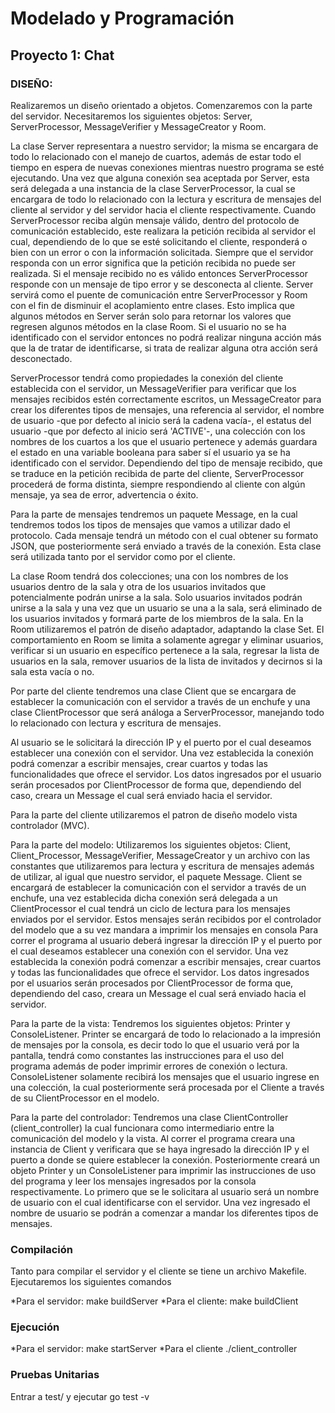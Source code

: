 Modelado y Programación
=======================

Proyecto 1: Chat
-----------------


### DISEÑO:

Realizaremos un diseño orientado a objetos.
Comenzaremos con la parte del servidor. Necesitaremos los siguientes objetos: Server, ServerProcessor, MessageVerifier y MessageCreator y Room.

La clase Server representara a nuestro servidor; la misma se encargara de todo lo relacionado con el manejo de cuartos, además de estar todo el tiempo en espera de nuevas conexiones mientras nuestro programa se esté ejecutando. Una vez que alguna conexión sea aceptada por Server, esta será delegada a una instancia de la clase ServerProcessor, la cual se encargara de todo lo relacionado con la lectura y escritura de mensajes del cliente al servidor y del servidor hacia el cliente respectivamente. Cuando ServerProcessor reciba algún mensaje válido, dentro del protocolo de comunicación establecido, este realizara la petición recibida al servidor el cual, dependiendo de lo que se esté solicitando el cliente, responderá o bien con un error o con la información solicitada. Siempre que el servidor responda con un error significa que la petición recibida no puede ser realizada. Si el mensaje recibido no es válido entonces ServerProcessor responde con un mensaje de tipo error y se desconecta al cliente. Server servirá como el puente de comunicación entre ServerProcessor y Room con el fin de disminuir el acoplamiento entre clases. Esto implica que algunos métodos en Server serán solo para retornar los valores que regresen algunos métodos en la clase Room. Si el usuario no se ha identificado con el servidor entonces no podrá realizar ninguna acción más que la de tratar de identificarse, si trata de realizar alguna otra acción será desconectado.

ServerProcessor tendrá como propiedades la conexión del cliente establecida con el servidor, un MessageVerifier para verificar que los mensajes recibidos estén correctamente escritos, un MessageCreator para crear los diferentes tipos de mensajes, una referencia al servidor, el nombre de usuario -que por defecto al inicio será la cadena vacía-, el estatus del usuario -que por defecto al inicio será 'ACTIVE'-, una colección con los nombres de los cuartos a los que el usuario pertenece y además guardara el estado en una variable booleana para saber sí el usuario ya se ha identificado con el servidor. Dependiendo del tipo de mensaje recibido, que se traduce en la petición recibida de parte del cliente, ServerProcessor procederá de forma distinta, siempre respondiendo al cliente con algún mensaje, ya sea de error, advertencia o éxito.

Para la parte de mensajes tendremos un paquete Message, en la cual tendremos todos los tipos de mensajes que vamos a utilizar dado el protocolo. Cada mensaje tendrá un método con el cual obtener su formato JSON, que posteriormente será enviado a través de la conexión. Esta clase será utilizada tanto por el servidor como por el cliente.

La clase Room tendrá dos colecciones; una con los nombres de los usuarios dentro de la sala y otra de los usuarios invitados que potencialmente podrán unirse a la sala. Solo usuarios invitados podrán unirse a la sala y una vez que un usuario se una a la sala, será eliminado de los usuarios invitados y formará parte de los miembros de la sala. En la Room utilizaremos el patrón de diseño adaptador, adaptando la clase Set.
El comportamiento en Room se limita a solamente agregar y eliminar usuarios, verificar si un usuario en específico pertenece a la sala, regresar la lista de usuarios en la sala, remover usuarios de la lista de invitados y decirnos si la sala esta vacía o no.

Por parte del cliente tendremos una clase Client que se encargara de establecer la comunicación con el servidor a través de un enchufe y una clase ClientProcessor que será análoga a ServerProcessor, manejando todo lo relacionado con lectura y escritura de mensajes.

Al usuario se le solicitará la dirección IP y el puerto por el cual deseamos establecer una conexión con el servidor. Una vez establecida la conexión podrá comenzar a escribir mensajes, crear cuartos y todas las funcionalidades que ofrece el servidor. Los datos ingresados por el usuario serán procesados por ClientProcessor de forma que, dependiendo del caso, creara un Message el cual será enviado hacia el servidor.

Para la parte del cliente utilizaremos el patron de diseño modelo vista controlador (MVC).

Para la parte del modelo: Utilizaremos los siguientes objetos: Client, Client_Processor, MessageVerifier, MessageCreator y un archivo con las constantes que utilizaremos para lectura y escritura de mensajes además de utilizar, al igual que nuestro servidor, el paquete Message. Client se encargará de establecer la comunicación con el servidor a través de un enchufe, una vez establecida dicha conexión será delegada a un ClientProcessor el cual tendrá un ciclo de lectura para los mensajes enviados por el servidor. Estos mensajes serán recibidos por el controlador del modelo que a su vez mandara a imprimir los mensajes en consola
Para correr el programa al usuario deberá ingresar la dirección IP y el puerto por el cual deseamos establecer una conexión con el servidor. Una vez establecida la conexión podrá comenzar a escribir mensajes, crear cuartos y todas las funcionalidades que ofrece el servidor. Los datos ingresados por el usuarios serán procesados por ClientProcessor de forma que, dependiendo del caso, creara un Message el cual será enviado hacia el servidor.

Para la parte de la vista: Tendremos los siguientes objetos: Printer y ConsoleListener. Printer se encargará de todo lo relacionado a la impresión de mensajes por la consola, es decir todo lo que el usuario verá por la pantalla, tendrá como constantes las instrucciones para el uso del programa además de poder imprimir  errores de conexión o lectura. ConsoleListener solamente recibirá los mensajes que el usuario ingrese en una colección, la cual posteriormente será procesada por el Cliente a través de su ClientProcessor en el modelo.

Para la parte del controlador: Tendremos una clase ClientController (client_controller) la cual funcionara como intermediario entre la comunicación del modelo y la vista. Al correr el programa creara una instancia de Client y verificara que se haya ingresado la dirección IP y el puerto a donde se quiere establecer la conexión. Posteriormente creará un objeto Printer y un ConsoleListener para imprimir las instrucciones de uso del programa y leer los mensajes ingresados por la consola respectivamente. Lo primero que se le solicitara al usuario será un nombre de usuario con el cual identificarse con el servidor. Una vez ingresado el nombre de usuario se podrán a comenzar a mandar los diferentes tipos de mensajes.
 
### Compilación

Tanto para compilar el servidor y el cliente se tiene un archivo Makefile. Ejecutaremos los siguientes comandos

*Para el servidor: make buildServer
*Para el cliente: make buildClient

### Ejecución

*Para el servidor: make startServer
*Para el cliente ./client_controller

### Pruebas Unitarias
Entrar a test/ y ejecutar go test -v